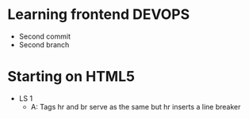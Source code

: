 # Learning frontend DEVOPS
- Second commit
- Second branch


# Starting on HTML5
* LS 1
    - A: Tags
    hr and br serve as the same but hr inserts a line breaker
    